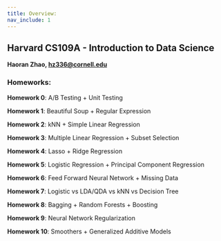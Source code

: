 ```yaml
---
title: Overview:
nav_include: 1
---
```


## Harvard CS109A - Introduction to Data Science

**Haoran Zhao, hz336@cornell.edu**

### Homeworks:

**Homework 0**: A/B Testing + Unit Testing

**Homework 1**: Beautiful Soup + Regular Expression

**Homework 2**: kNN + Simple Linear Regression

**Homework 3**: Multiple Linear Regression + Subset Selection 

**Homework 4**: Lasso + Ridge Regression 

**Homework 5**: Logistic Regression + Principal Component Regression

**Homework 6**: Feed Forward Neural Network + Missing Data

**Homework 7**: Logistic vs LDA/QDA vs kNN vs Decision Tree

**Homework 8**: Bagging + Random Forests + Boosting

**Homework 9**: Neural Network Regularization

**Homework 10**: Smoothers + Generalized Additive Models






